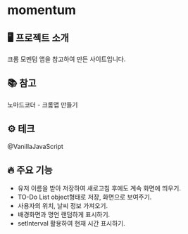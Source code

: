 # momentum

## 🖥️ 프로젝트 소개
크롬 모멘텀 앱을 참고하여 만든 사이트입니다.

## 📚 참고
노마드코더 - 크롬앱 만들기

## ⚙️ 테크
@VanillaJavaScript

## 🔥 주요 기능
- 유저 이름을 받아 저장하여 새로고침 후에도 계속 화면에 띄우기.
- TO-Do List object형태로 저장, 화면으로 보여주기.
- 사용자의 위치, 날씨 정보 가져오기.
- 배경화면과 명언 랜덤하게 표시하기.
- setInterval 활용하여 현재 시간 표시하기.
